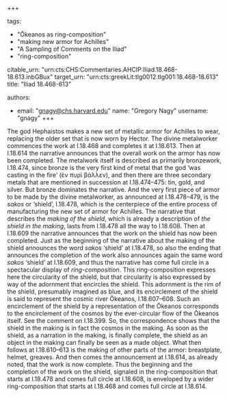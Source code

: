 +++

tags:
- "Ōkeanos as ring-composition"
- "making new armor for Achilles"
- "A Sampling of Comments on the Iliad"
- "ring-composition"

citable_urn: "urn:cts:CHS:Commentaries.AHCIP:Iliad.18.468-18.613.inbGBux"
target_urn: "urn:cts:greekLit:tlg0012.tlg001:18.468-18.613"
title: "Iliad 18.468-613"

authors:
- email: "gnagy@chs.harvard.edu"
  name: "Gregory Nagy"
  username: "gnagy"
+++

<p>The god Hephaistos makes a new set of metallic armor for Achilles to wear, replacing the older set that is now worn by Hector. The divine metalworker commences the work at I.18.468 and completes it at I.18.613. Then at I.18.614 the narrative announces that the overall work on the armor has now been completed. The metalwork itself is described as primarily bronzework, I.18.474, since bronze is the very first kind of metal that the god ‘was casting in the fire’ (ἐν πυρὶ βάλλεν), and then there are three secondary metals that are mentioned in succession at I.18.474–475: tin, gold, and silver. But bronze dominates the narrative. And the very first piece of armor to be made by the divine metalworker, as announced at I.18.478–479, is the <em>sakos</em> or ‘shield’, I.18.478, which is the centerpiece of the entire process of manufacturing the new set of armor for Achilles. The narrative that describes the <em>making of the shield</em>, which is already a description of <em>the shield in the making</em>, lasts from I.18.478 all the way to I.18.608. Then at I.18.609 the narrative announces that the work on the shield has now been completed. Just as the beginning of the narrative about the making of the shield announces the word <em>sakos</em> ‘shield’ at I.18.478, so also the ending that announces the completion of the work also announces again the same word <em>sakos</em> ‘shield’ at I.18.609, and thus the narrative has come full circle in a spectacular display of <em>ring-composition</em>. This ring-composition expresses here the circularity of the shield, but that circularity is also expressed by way of the adornment that encircles the shield. This adornment is the rim of the shield, presumably imagined as blue, and its encirclement of the shield is said to represent the cosmic river Ōkeanos, I.18.607–608. Such an encirclement of the shield by a representation of the Ōkeanos corresponds to the encirclement of the cosmos by the ever-circular flow of the Ōkeanos itself. See the comment on I.18.399. So, the correspondence shows that the shield in the making is in fact the cosmos in the making. As soon as the shield, as a narration in the making, is finally complete, the shield as an object in the making can finally be seen as a made object. What then follows at I.18.610–613 is the making of other parts of the armor: breastplate, helmet, greaves. And then comes the announcement at I.18.614, as already noted, that the work is now complete. Thus the beginning and the completion of the work on the shield, signaled in the ring-composition that starts at I.18.478 and comes full circle at I.18.608, is enveloped by a wider ring-composition that starts at I.18.468 and comes full circle at I.18.614.  </p>
